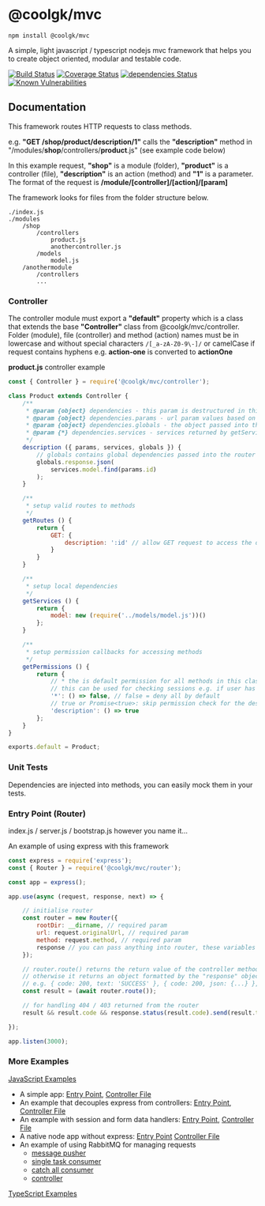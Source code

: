 # @coolgk/mvc

`npm install @coolgk/mvc`

A simple, light javascript / typescript nodejs mvc framework that helps you to create object oriented, modular and testable code.

[![Build Status](https://travis-ci.org/coolgk/node-mvc.svg?branch=master)](https://travis-ci.org/coolgk/node-mvc) [![Coverage Status](https://coveralls.io/repos/github/coolgk/node-mvc/badge.svg?branch=develop)](https://coveralls.io/github/coolgk/node-mvc?branch=develop) [![dependencies Status](https://david-dm.org/coolgk/node-mvc/status.svg)](https://david-dm.org/coolgk/node-mvc) [![Known Vulnerabilities](https://snyk.io/test/github/coolgk/node-mvc/badge.svg)](https://snyk.io/test/github/coolgk/node-mvc)

## Documentation

This framework routes HTTP requests to class methods.

e.g.
**"GET /shop/product/description/1"** calls the **"description"** method in "/modules/**shop**/controllers/**product**.js" (see example code below)

In this example request, **"shop"** is a module (folder), **"product"** is a controller (file), **"description"** is an action (method) and **"1"** is a parameter. The format of the request is **/module/[controller]/[action]/[param]**

The framework looks for files from the folder structure below.

    ./index.js
    ./modules
        /shop
            /controllers
                product.js
                anothercontroller.js
            /models
                model.js
        /anothermodule
            /controllers
            ...

### Controller

The controller module must export a **"default"** property which is a class that extends the base **"Controller"** class from @coolgk/mvc/controller. Folder (module), file (controller) and method (action) names must be in lowercase and without special characters `/[_a-zA-Z0-9\-]/` or camelCase if request contains hyphens e.g. **action-one** is converted to **actionOne**

**product.js** controller example

```javascript
const { Controller } = require('@coolgk/mvc/controller');

class Product extends Controller {
    /**
     * @param {object} dependencies - this param is destructured in this example
     * @param {object} dependencies.params - url param values based on the patterns configured in getRoutes()
     * @param {object} dependencies.globals - the object passed into the router's constructor
     * @param {*} dependencies.services - services returned by getServices()
     */
    description ({ params, services, globals }) {
        // globals contains global dependencies passed into the router class (see example below)
        globals.response.json(
            services.model.find(params.id)
        );
    }

    /**
     * setup valid routes to methods
     */
    getRoutes () {
        return {
            GET: {
                description: ':id' // allow GET request to access the description() method
            }
        }
    }

    /**
     * setup local dependencies
     */
    getServices () {
        return {
            model: new (require('../models/model.js'))()
        };
    }

    /**
     * setup permission callbacks for accessing methods
     */
    getPermissions () {
        return {
            // * the is default permission for all methods in this class
            // this can be used for checking sessions e.g. if user has logged in
            '*': () => false, // false = deny all by default
            // true or Promise<true>: skip permission check for the description() method
            'description': () => true
        };
    }
}

exports.default = Product;
```

### Unit Tests

Dependencies are injected into methods, you can easily mock them in your tests.

### Entry Point (Router)

index.js / server.js / bootstrap.js however you name it...

An example of using express with this framework

```javascript
const express = require('express');
const { Router } = require('@coolgk/mvc/router');

const app = express();

app.use(async (request, response, next) => {

    // initialise router
    const router = new Router({
        rootDir: __dirname, // required param
        url: request.originalUrl, // required param
        method: request.method, // required param
        response // you can pass anything into router, these variables are injected into controllers methods in globals
    });

    // router.route() returns the return value of the controller method if the return value is not falsy
    // otherwise it returns an object formatted by the "response" object (see the README file for @coolgk/mvc/response)
    // e.g. { code: 200, text: 'SUCCESS' }, { code: 200, json: {...} }, { code: 200, file: { name: ..., path: ... } } etc.
    const result = (await router.route());

    // for handling 404 / 403 returned from the router
    result && result.code && response.status(result.code).send(result.text);

});

app.listen(3000);
```

### More Examples

[JavaScript Examples](https://github.com/coolgk/node-mvc/tree/master/src/examples/javascript)

- A simple app: [Entry Point](https://github.com/coolgk/node-mvc/blob/master/src/examples/javascript/index.express.simple.js), [Controller File](https://github.com/coolgk/node-mvc/blob/master/src/examples/javascript/modules/example/controllers/simple.js)
- An example that decouples express from controllers: [Entry Point](https://github.com/coolgk/node-mvc/blob/master/src/examples/javascript/index.express.decoupled.js), [Controller File](https://github.com/coolgk/node-mvc/blob/master/src/examples/javascript/modules/example/controllers/decoupled.js)
- An example with session and form data handlers: [Entry Point](https://github.com/coolgk/node-mvc/blob/master/src/examples/javascript/index.express.extended.js), [Controller File](https://github.com/coolgk/node-mvc/blob/master/src/examples/javascript/modules/example/controllers/extended.js)
- A native node app without express: [Entry Point](https://github.com/coolgk/node-mvc/blob/master/src/examples/javascript/index.native.js) [Controller File](https://github.com/coolgk/node-mvc/blob/master/src/examples/javascript/modules/example/controllers/extended.js)
- An example of using RabbitMQ for managing requests
  - [message pusher](https://github.com/coolgk/node-mvc/blob/master/src/examples/javascript/index.express.rabbitmq.publisher.js)
  - [single task consumer](https://github.com/coolgk/node-mvc/blob/master/src/examples/javascript/index.rabbitmq.consumer.single.task.js)
  - [catch all consumer](https://github.com/coolgk/node-mvc/blob/master/src/examples/javascript/index.rabbitmq.consumer.default.js)
  - [controller](https://github.com/coolgk/node-mvc/blob/master/src/examples/javascript/modules/example/controllers/decoupled.js)

[TypeScript Examples](https://github.com/coolgk/node-mvc/tree/master/src/examples/typescript)

